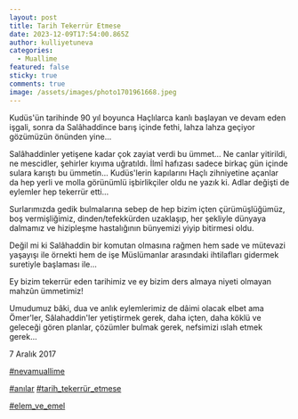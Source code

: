 ```yaml
---
layout: post
title: Tarih Tekerrür Etmese
date: 2023-12-09T17:54:00.865Z
author: kulliyetuneva
categories:
  - Muallime
featured: false
sticky: true
comments: true
image: /assets/images/photo1701961668.jpeg
---
```

Kudüs'ün tarihinde 90 yıl boyunca Haçlılarca kanlı başlayan ve devam eden işgali, sonra da Salâhaddince barış içinde fethi, lahza lahza geçiyor gözümüzün önünden yine...

Salâhaddinler yetişene kadar çok zayiat verdi bu ümmet... Ne canlar yitirildi, ne mescidler, şehirler kıyıma uğratıldı. İlmî hafızası sadece birkaç gün içinde sulara karıştı bu ümmetin... Kudüs'lerin kapılarını Haçlı zihniyetine açanlar da hep yerli ve molla görünümlü işbirlikçiler oldu ne yazık ki. Adlar değişti de eylemler hep tekerrür etti...

Surlarımızda gedik bulmalarına sebep de hep bizim içten çürümüşlüğümüz, boş vermişliğimiz, dinden/tefekkürden uzaklaşıp, her şekliyle dünyaya dalmamız ve hizipleşme hastalığının bünyemizi yiyip bitirmesi oldu.

Değil mi ki Salâhaddin bir komutan olmasına rağmen hem sade ve mütevazi yaşayışı ile örnekti hem de işe Müslümanlar arasındaki ihtilafları gidermek suretiyle başlaması ile...

Ey bizim tekerrür eden tarihimiz ve ey bizim ders almaya niyeti olmayan mahzûn ümmetimiz!

Umudumuz bâki, dua ve anlık eylemlerimiz de dâimi olacak elbet ama Ömer'ler, Sâlahaddin'ler yetiştirmek gerek, daha içten, daha köklü ve geleceği gören planlar, çözümler bulmak gerek, nefsimizi ıslah etmek gerek...

7 Aralık 2017



[\#nevamuallime](<>) 

[\#anılar](https://kulliyetuneva.com/tarih-tekerrur-etmese/) [\#tarih_tekerrür_etmese](https://kulliyetuneva.com/tarih-tekerrur-etmese/)

[\#elem_ve_emel](<>)